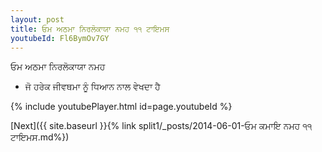 ```yaml
---
layout: post
title: ਓਮ ਅਠਮਾ ਨਿਰਲੋਕਾਯਾ ਨਮਹ ੧੧ ਟਾਇਮਸ
youtubeId: Fl6BymOv7GY
---
```

 
 
 ਓਮ ਅਠਮਾ ਨਿਰਲੋਕਾਯਾ ਨਮਹ  
 
 -  ਜੋ ਹਰੇਕ ਜੀਵਥਮਾ ਨੂੰ ਧਿਆਨ ਨਾਲ ਵੇਖਦਾ ਹੈ 
 
  
 
  
 
 
 
 
 
 


{% include youtubePlayer.html id=page.youtubeId %}
 
[Next]({{ site.baseurl }}{% link  split1/_posts/2014-06-01-ਓਮ ਕਮਾਇ ਨਮਹ ੧੧ ਟਾਇਮਸ.md%})
 
